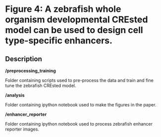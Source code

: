 # Figure 4: A zebrafish whole organism developmental CREsted model can be used to design cell type-specific enhancers.

## Description

**/preprocessing_training**

Folder containing scripts used to pre-process the data and train and fine tune the zebrafish CREsted model.

**/analysis**

Folder containing ipython notebook used to make the figures in the paper.

**/enhancer_reporter**

Folder containing ipython notebook used to process zebrafish enhancer reporter images.
